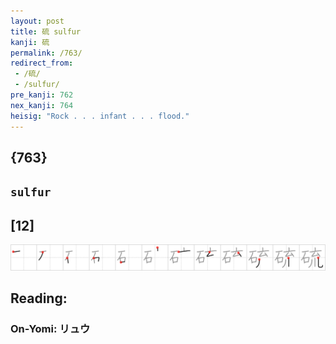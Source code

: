 ```yaml
---
layout: post
title: 硫 sulfur
kanji: 硫
permalink: /763/
redirect_from:
 - /硫/
 - /sulfur/
pre_kanji: 762
nex_kanji: 764
heisig: "Rock . . . infant . . . flood."
---
```


## {763}

## `sulfur`

## [12]

<div class="stroke"><img src="../images/E7A1AB.png" /></div>

## Reading:

### On-Yomi: リュウ
